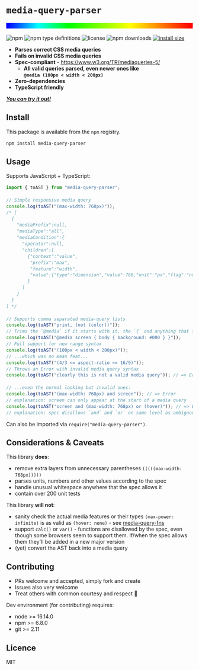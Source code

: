 # `media-query-parser`

![banner](banner.svg)

![npm](https://img.shields.io/npm/v/media-query-parser)
![npm type definitions](https://img.shields.io/npm/types/media-query-parser)
![license](https://img.shields.io/npm/l/media-query-parser)
![npm downloads](https://img.shields.io/npm/dw/media-query-parser)
[![install size](https://packagephobia.com/badge?p=media-query-parser)](https://packagephobia.com/result?p=media-query-parser)

- **Parses correct CSS media queries**
- **Fails on invalid CSS media queries**
- **Spec-compliant** - https://www.w3.org/TR/mediaqueries-5/
  - **All valid queries parsed, even newer ones like  
     `@media (100px < width < 200px)`**
- **Zero-dependencies**
- **TypeScript friendly**

**_[You can try it out!](https://tbjgolden.github.io/media-query-parser/)_**

## Install

This package is available from the `npm` registry.

```sh
npm install media-query-parser
```

## Usage

Supports JavaScript + TypeScript:

```ts
import { toAST } from "media-query-parser";

// Simple responsive media query
console.log(toAST("(max-width: 768px)"));
/* [
  {
    "mediaPrefix":null,
    "mediaType":"all",
    "mediaCondition":{
      "operator":null,
      "children":[
        {"context":"value",
         "prefix":"max",
         "feature":"width",
         "value":{"type":"dimension","value":768,"unit":"px","flag":"number"}
        }
      ]
    }
  }
] */

// Supports comma separated media-query lists
console.log(toAST("print, (not (color))"));
// Trims the `@media` if it starts with it, the `{` and anything that follows
console.log(toAST("@media screen { body { background: #000 } }"));
// Full support for new range syntax
console.log(toAST("(100px < width < 200px)"));
// ...which was no mean feat...
console.log(toAST("(4/3 <= aspect-ratio <= 16/9)"));
// Throws an Error with invalid media query syntax
console.log(toAST("clearly this is not a valid media query")); // => Error

// ...even the normal looking but invalid ones:
console.log(toAST("(max-width: 768px) and screen")); // => Error
// explanation: screen can only appear at the start of a media query
console.log(toAST("screen and (max-width: 768px) or (hover)")); // => Error
// explanation: spec disallows `and` and `or` on same level as ambiguous
```

Can also be imported via `require("media-query-parser")`.

## Considerations & Caveats

This library **does**:

- remove extra layers from unnecessary parentheses `(((((max-width: 768px)))))`
- parses units, numbers and other values according to the spec
- handle unusual whitespace anywhere that the spec allows it
- contain over 200 unit tests

This library **will not**:

- sanity check the actual media features or their types `(max-power: infinite)` is as valid as
  `(hover: none)` - see [media-query-fns](https://github.com/tbjgolden/media-query-fns)
- support `calc()` or `var()` - functions are disallowed by the spec, even though some browsers seem
  to support them. If/when the spec allows them they'll be added in a new major version
- (yet) convert the AST back into a media query

## Contributing

- PRs welcome and accepted, simply fork and create
- Issues also very welcome
- Treat others with common courtesy and respect 🤝

Dev environment (for contributing) requires:

- node >= 16.14.0
- npm >= 6.8.0
- git >= 2.11

## Licence

MIT
